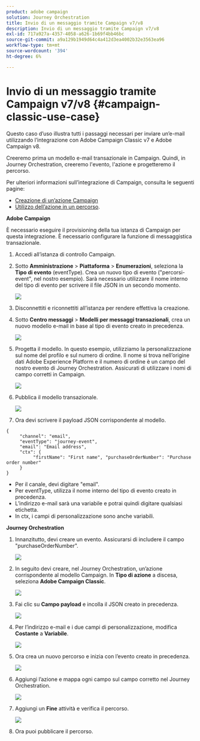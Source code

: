 ```yaml
---
product: adobe campaign
solution: Journey Orchestration
title: Invio di un messaggio tramite Campaign v7/v8
description: Invio di un messaggio tramite Campaign v7/v8
exl-id: 717a927a-4357-4058-a626-1b69f4bb46bc
source-git-commit: a9a129b1949d64c4a412d3ea4002b32e3563ea96
workflow-type: tm+mt
source-wordcount: '394'
ht-degree: 6%

---
```


# Invio di un messaggio tramite Campaign v7/v8 {#campaign-classic-use-case}

Questo caso d’uso illustra tutti i passaggi necessari per inviare un’e-mail utilizzando l’integrazione con Adobe Campaign Classic v7 e Adobe Campaign v8.

Creeremo prima un modello e-mail transazionale in Campaign. Quindi, in Journey Orchestration, creeremo l&#39;evento, l&#39;azione e progetteremo il percorso.

Per ulteriori informazioni sull’integrazione di Campaign, consulta le seguenti pagine:

* [Creazione di un’azione Campaign](../action/acc-action.md)
* [Utilizzo dell’azione in un percorso](../building-journeys/using-adobe-campaign-classic.md).

**Adobe Campaign**

È necessario eseguire il provisioning della tua istanza di Campaign per questa integrazione. È necessario configurare la funzione di messaggistica transazionale.

1. Accedi all’istanza di controllo Campaign.

1. Sotto **Amministrazione** > **Piattaforma** > **Enumerazioni**, seleziona la **Tipo di evento** (eventType). Crea un nuovo tipo di evento (&quot;percorsi-event&quot;, nel nostro esempio). Sarà necessario utilizzare il nome interno del tipo di evento per scrivere il file JSON in un secondo momento.

   ![](../assets/accintegration-uc-1.png)

1. Disconnettiti e riconnettiti all’istanza per rendere effettiva la creazione.

1. Sotto **Centro messaggi** > **Modelli per messaggi transazionali**, crea un nuovo modello e-mail in base al tipo di evento creato in precedenza.

   ![](../assets/accintegration-uc-2.png)

1. Progetta il modello. In questo esempio, utilizziamo la personalizzazione sul nome del profilo e sul numero di ordine. Il nome si trova nell’origine dati Adobe Experience Platform e il numero di ordine è un campo del nostro evento di Journey Orchestration. Assicurati di utilizzare i nomi di campo corretti in Campaign.

   ![](../assets/accintegration-uc-3.png)

1. Pubblica il modello transazionale.

   ![](../assets/accintegration-uc-4.png)

1. Ora devi scrivere il payload JSON corrispondente al modello.

```
{
     "channel": "email",
     "eventType": "journey-event",
     "email": "Email address",
     "ctx": {
          "firstName": "First name", "purchaseOrderNumber": "Purchase order number"
     }
}
```

* Per il canale, devi digitare &quot;email&quot;.
* Per eventType, utilizza il nome interno del tipo di evento creato in precedenza.
* L’indirizzo e-mail sarà una variabile e potrai quindi digitare qualsiasi etichetta.
* In ctx, i campi di personalizzazione sono anche variabili.

**Journey Orchestration**

1. Innanzitutto, devi creare un evento. Assicurarsi di includere il campo &quot;purchaseOrderNumber&quot;.

   ![](../assets/accintegration-uc-5.png)

1. In seguito devi creare, nel Journey Orchestration, un’azione corrispondente al modello Campaign. In **Tipo di azione** a discesa, seleziona **Adobe Campaign Classic**.

   ![](../assets/accintegration-uc-6.png)

1. Fai clic su **Campo payload** e incolla il JSON creato in precedenza.

   ![](../assets/accintegration-uc-7.png)

1. Per l’indirizzo e-mail e i due campi di personalizzazione, modifica **Costante** a **Variabile**.

   ![](../assets/accintegration-uc-8.png)

1. Ora crea un nuovo percorso e inizia con l’evento creato in precedenza.

   ![](../assets/accintegration-uc-9.png)

1. Aggiungi l’azione e mappa ogni campo sul campo corretto nel Journey Orchestration.

   ![](../assets/accintegration-uc-10.png)

1. Aggiungi un **Fine** attività e verifica il percorso.

   ![](../assets/accintegration-uc-11.png)

1. Ora puoi pubblicare il percorso.
